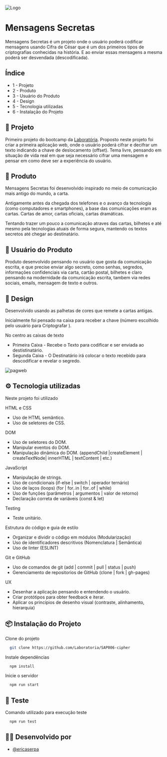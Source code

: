 ![Logo](https://ik.imagekit.io/vd8jwzhk56v/Logotipo1_lCMeVXaJ6.png)

# Mensagens Secretas

Mensagens Secretas é um projeto onde o usuário poderá codificar mensagens 
usando Cifra de César que é um dos primeiros tipos de criptografias 
conhecidas na história. 
E ao enviar essas mensagens a mesma poderá ser desvendada (descodificada).

## Índice

- 1 - Projeto
- 2 - Produto
- 3 - Usuário do Produto
- 4 - Design
- 5 - Tecnologia utilizadas 
- 6 - Instalação do Projeto   

## 🔖 Projeto

Primeiro projeto do bootcamp da [Laboratória](https://www.laboratoria.la/br). 
Proposto neste projeto foi criar a primeira aplicação web, onde o usuário poderá cifrar 
e decifrar um texto indicando a chave de deslocamento (offset).
Tema livre, pensando em situação de vida real em que seja 
necessário cifrar uma mensagem e pensar em como deve ser a experiência do usuário.

## 📝 Produto

Mensagens Secretas foi desenvolvido inspirado no meio de comunicação mais antigo do mundo, 
a carta.

Antigamente antes da chegada dos telefones e o avanço da tecnologia (como computadores e 
smartphones), a base das comunicações eram as cartas. Cartas de amor, cartas oficiais, 
cartas dramáticas.

Tentando trazer um pouco a comunicação atraves das cartas, bilhetes e até mesmo pela 
tecnologias atuais de forma segura, mantendo os textos secretos até chegar 
ao destinatário.


## 💌 Usuário do Produto

Produto desenvolvido pensando no usuário que gosta da comunicação escrita, e que precise
enviar algo secreto, como senhas, segredos, informações confidenciais via carta,
cartão postal, bilhetes e claro pensando na modernidade da comunicação escrita, tambem 
via redes sociais, emails, mensagem de texto e outros.

## 📜 Design


Desenvolvido usando as palhetas de cores que remete a cartas antigas.

Inicialmente foi pensado na caixa para receber a 
chave (número escolhido pelo usuário para Criptografar ).

No centro as caixas de texto

- Primeira Caixa - Recebe o Texto para codificar e ser enviada ao destistinatário.
- Segunda Caixa - O Destinatário irá colocar o texto recebido para descodificar e 
revelar o segredo.



![pagweb](https://ik.imagekit.io/vd8jwzhk56v/PagWeb_NC6Bm4lh8.png)


## ⚙️ Tecnologia utilizadas

Neste projeto foi utilizado 

HTML e CSS
* Uso de HTML semântico.
* Uso de seletores de CSS.

DOM
* Uso de seletores do DOM.
* Manipular eventos do DOM.
* Manipulação dinâmica do DOM. (appendChild |createElement | createTextNode| innerHTML | textContent | etc.)

JavaScript
* Manipulação de strings.
* Uso de condicionais (if-else | switch | operador ternário)
* Uso de laços (loops) (for | for..in | for..of | while)
* Uso de funções (parâmetros | argumentos | valor de retorno)
* Declaração correta de variáveis (const & let)

Testing
* Teste unitário.

Estrutura do código e guia de estilo
* Organizar e dividir o código em módulos (Modularização)
* Uso de identificadores descritivos (Nomenclatura | Semântica)
* Uso de linter (ESLINT)

Git e GitHub
* Uso de comandos de git (add | commit | pull | status | push)
* Gerenciamento de repositorios de GitHub (clone | fork | gh-pages)

UX
* Desenhar a aplicação pensando e entendendo o usuário.
* Criar protótipos para obter feedback e iterar.
* Aplicar os princípios de desenho visual (contraste, alinhamento, hierarquia)

## 📦 Instalação do Projeto

Clone do projeto

```bash
  git clone https://github.com/Laboratoria/SAP006-cipher
```

Instale dependências 

```bash
  npm install
```

Inicie o servidor 

```bash
  npm run start
```

## 🔎 Teste 

Comando utilizado para execução teste

```bash
  npm run test
```

## 👩‍💻 Desenvolvido por

- [@ericaserpa](https://github.com/EricaSerpa)

